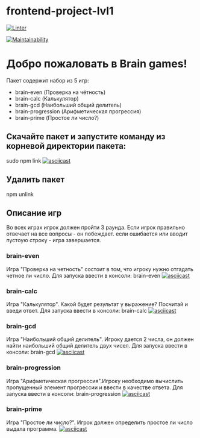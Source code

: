 # frontend-project-lvl1

[![Linter](https://github.com/madness4love/frontend-project-lvl1/workflows/Linter/badge.svg)](https://github.com/madness4love/frontend-project-lvl1/actions)

[![Maintainability](https://api.codeclimate.com/v1/badges/a99a88d28ad37a79dbf6/maintainability)](https://codeclimate.com/github/madness4love/frontend-project-lvl1/maintainability)

# Добро пожаловать в Brain games!
Пакет содержит набор из 5 игр:
- brain-even (Проверка на чётность)
- brain-calc (Калькулятор)
- brain-gcd (Наибольший общий делитель)
- brain-progression (Арифметическая прогрессия)
- brain-prime (Простое ли число?)


## Скачайте пакет и запустите команду из корневой директории пакета:

sudo npm link
[![asciicast](https://asciinema.org/a/smseoeKEDL8A8AH8h53n8oKBB.svg)](https://asciinema.org/a/smseoeKEDL8A8AH8h53n8oKBB)

## Удалить пакет
npm unlink

## Описание игр
Во всех играх игрок должен пройти 3 раунда. Если игрок правильно отвечает на все вопросы - он побеждает. если ошибается или вводит пустоую строку - игра завершается.


### brain-even

Игра "Проверка на четность" состоит в том, что игроку нужно отгадать четное ли число.
Для запуска ввести в консоли: brain-even
[![asciicast](https://asciinema.org/a/lQDizZW8py9ufGUpPGll5JsOw.svg)](https://asciinema.org/a/lQDizZW8py9ufGUpPGll5JsOw)


### brain-calc

Игра "Калькулятор". Какой будет результат у выражение? Посчитай и введи ответ. 
Для запуска ввести в консоли: brain-calc
[![asciicast](https://asciinema.org/a/4efwmQ8V7I6C5dO5d7jZQD92f.svg)](https://asciinema.org/a/4efwmQ8V7I6C5dO5d7jZQD92f)


### brain-gcd

Игра "Наибольший общий делитель". Игроку дается 2 числа, он должен найти наибольший общий делитель двух чисел.
Для запуска ввести в консоли: brain-gcd
[![asciicast](https://asciinema.org/a/jRro8eu0qAjWwkatGmYxoaHRt.svg)](https://asciinema.org/a/jRro8eu0qAjWwkatGmYxoaHRt)


### brain-progression

Игра "Арифметическая прогрессия".Игроку необходимо вычислить пропущенный элемент прогрессии и ввести в качестве ответа.
Для запуска ввести в консоли: brain-progression
[![asciicast](https://asciinema.org/a/c5IZF65sM1uewOOztQyTskYNO.svg)](https://asciinema.org/a/c5IZF65sM1uewOOztQyTskYNO)


### brain-prime

Игра "Простое ли число?". Игрок должен определить простое ли число выдала программа.
[![asciicast](https://asciinema.org/a/IVP9ELpirwHaaRSgjipILvnC3.svg)](https://asciinema.org/a/IVP9ELpirwHaaRSgjipILvnC3)
